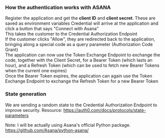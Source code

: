 ### How the authentication works with ASANA
Register the application and get the **client ID** and **client secret**. These are saved as environment variables
Credential will arrive at the application and click a button that says "Connect with Asana"  
This takes the customer to the Credential Authorization Endpoint  
If the customer clicks "Allow", they are redirected back to the application,
bringing along a special code as a query parameter (Authorization Code Grant)   
The application can now use the Token Exchange Endpoint to exchange the code, together with the Client Secret,
for a Bearer Token (which lasts an hour), and a Refresh Token (which can be used to fetch new Bearer
Tokens when the current one expires)  
Once the Bearer Token expires, the application can again use the Token Exchange Endpoint to
exchange the Refresh Token for a new Bearer Token  

### State generation
We are sending a random state to the Credential Authorization Endpoint to improve security. 
Resource: https://auth0.com/docs/protocols/state-parameters  

Note: I will be actually using Asana's official Python package. https://github.com/Asana/python-asana/  
